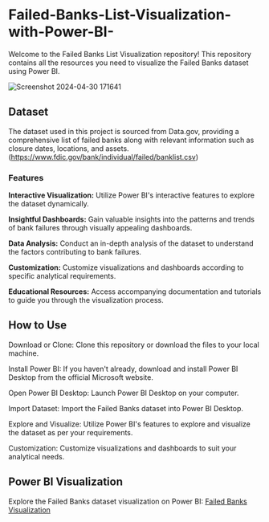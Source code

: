 # Failed-Banks-List-Visualization-with-Power-BI-
Welcome to the Failed Banks List Visualization repository! This repository contains all the resources you need to visualize the Failed Banks dataset using Power BI.

![Screenshot 2024-04-30 171641](https://github.com/CMachogu/Failed-Banks-List-Visualization-with-Power-BI-/assets/159150903/c12fa5b1-ef37-42fb-b7c3-5c4a624c0401)


## Dataset
The dataset used in this project is sourced from Data.gov, providing a comprehensive list of failed banks along with relevant information such as closure dates, locations, and assets. (https://www.fdic.gov/bank/individual/failed/banklist.csv)

### Features

**Interactive Visualization:** Utilize Power BI's interactive features to explore the dataset dynamically.

**Insightful Dashboards:** Gain valuable insights into the patterns and trends of bank failures through visually appealing dashboards.

**Data Analysis:** Conduct an in-depth analysis of the dataset to understand the factors contributing to bank failures.

**Customization:** Customize visualizations and dashboards according to specific analytical requirements.

**Educational Resources:** Access accompanying documentation and tutorials to guide you through the visualization process.

## How to Use

Download or Clone: Clone this repository or download the files to your local machine.

Install Power BI: If you haven't already, download and install Power BI Desktop from the official Microsoft website.

Open Power BI Desktop: Launch Power BI Desktop on your computer.

Import Dataset: Import the Failed Banks dataset into Power BI Desktop.

Explore and Visualize: Utilize Power BI's features to explore and visualize the dataset as per your requirements.

Customization: Customize visualizations and dashboards to suit your analytical needs.

## Power BI Visualization

Explore the Failed Banks dataset visualization on Power BI:
[Failed Banks Visualization](https://app.powerbi.com/groups/me/reports/view?r=/45fd69ab-f616-4e5a-9159-bb061b14b187/ReportSection?experience=power-bi)


